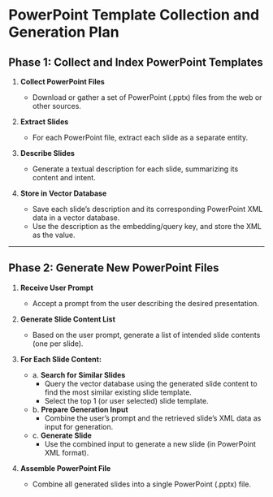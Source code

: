 # PowerPoint Template Collection and Generation Plan

## Phase 1: Collect and Index PowerPoint Templates

1. **Collect PowerPoint Files**
   - Download or gather a set of PowerPoint (.pptx) files from the web or other sources.

2. **Extract Slides**
   - For each PowerPoint file, extract each slide as a separate entity.

3. **Describe Slides**
   - Generate a textual description for each slide, summarizing its content and intent.

4. **Store in Vector Database**
   - Save each slide’s description and its corresponding PowerPoint XML data in a vector database.
   - Use the description as the embedding/query key, and store the XML as the value.

---

## Phase 2: Generate New PowerPoint Files

1. **Receive User Prompt**
   - Accept a prompt from the user describing the desired presentation.

2. **Generate Slide Content List**
   - Based on the user prompt, generate a list of intended slide contents (one per slide).

3. **For Each Slide Content:**
   - a. **Search for Similar Slides**
      - Query the vector database using the generated slide content to find the most similar existing slide template.
      - Select the top 1 (or user selected) slide template.
   - b. **Prepare Generation Input**
      - Combine the user’s prompt and the retrieved slide’s XML data as input for generation.
   - c. **Generate Slide**
      - Use the combined input to generate a new slide (in PowerPoint XML format).

4. **Assemble PowerPoint File**
   - Combine all generated slides into a single PowerPoint (.pptx) file.
